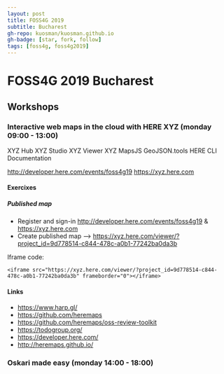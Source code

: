 ```yaml
---
layout: post
title: FOSS4G 2019
subtitle: Bucharest
gh-repo: kuosman/kuosman.github.io
gh-badge: [star, fork, follow]
tags: [foss4g, foss4g2019]
---
```


# FOSS4G 2019 Bucharest

## Workshops

### Interactive web maps in the cloud with HERE XYZ (monday 09:00 - 13:00)

XYZ Hub
XYZ Studio
XYZ Viewer
XYZ MapsJS
GeoJSON.tools
HERE CLI
Documentation

http://developer.here.com/events/foss4g19
https://xyz.here.com

#### Exercixes

##### Published map
* Register and sign-in http://developer.here.com/events/foss4g19 & https://xyz.here.com
* Create published map --> https://xyz.here.com/viewer/?project_id=9d778514-c844-478c-a0b1-77242ba0da3b

Iframe code:
```
<iframe src="https://xyz.here.com/viewer/?project_id=9d778514-c844-478c-a0b1-77242ba0da3b" frameborder="0"></iframe>
```

#### Links

* https://www.harp.gl/
* https://github.com/heremaps
* https://github.com/heremaps/oss-review-toolkit
* https://todogroup.org/
* https://developer.here.com/
* http://heremaps.github.io/

### Oskari made easy (monday 14:00 - 18:00)

